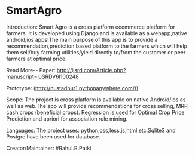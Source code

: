 # SmartAgro

Introduction:
  Smart Agro is a cross platform ecommerce platform for farmers.
  It is developed using Django and is available as a webapp,native android,ios apps!The main purpose of this app is to provide a recommendation,prediction based platform to the farmers 
  which will help them sell/buy farming utilities/yield directly to/from the customer or peer farmers at optimal price.
  
Read More--
Paper:
  http://ijsrd.com/Article.php?manuscript=IJSRDV6I100248

Prototype:
  (http://nustadhur1.pythonanywhere.com/))

Scope:
  The project is cross platform is available on native Android/ios as well as web.The app will provide recommendations for cross   selling, MRP, cash crops (beneficial crops). Regression is used for Optimal Crop Price Prediction and apriori for association rule mining.

Languages:
  The project uses: python,css,less,js,html etc.Sqlite3 and Postgre have been used for database.

Creator/Maintainer:
#Rahul.R.Patki
